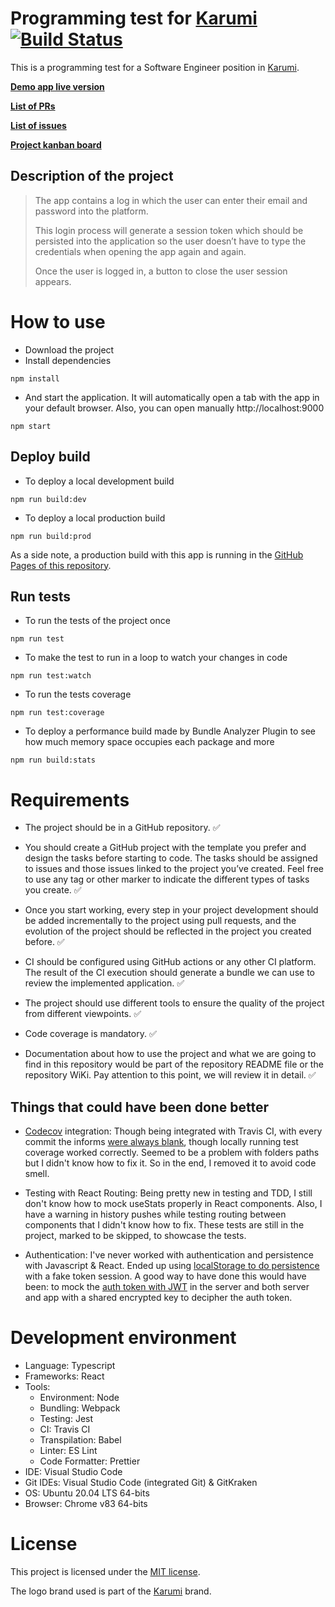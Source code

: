 # Programming test for [Karumi](https://www.karumi.com/) [![Build Status](https://travis-ci.com/Firenz/karumi-jobtest.svg?branch=master)](https://travis-ci.com/Firenz/karumi-jobtest)

This is a programming test for a Software Engineer position in [Karumi](https://www.karumi.com/).

**[Demo app live version](https://firenz.github.io/karumi-jobtest/)**

**[List of PRs](https://github.com/Firenz/karumi-jobtest/pulls?q=is%3Apr+is%3Aclosed)**

**[List of issues](https://github.com/Firenz/karumi-jobtest/issues?q=is%3Aissue+is%3Aclosed)**

**[Project kanban board](https://github.com/Firenz/karumi-jobtest/projects/1)**


## Description of the project
> The app contains a log in which the user can enter their email and password into the platform. 
>
> This login process will generate a session token which should be persisted into the application so the user doesn’t have to type the credentials when opening the app again and again.
>
> Once the user is logged in, a button to close the user session appears.

# How to use
- Download the project
- Install dependencies 
```
npm install
```
- And start the application. It will automatically open a tab with the app in your default browser. Also, you can open manually http://localhost:9000
```
npm start
```
## Deploy build
- To deploy a local development build
```
npm run build:dev
```
- To deploy a local production build
```
npm run build:prod
```
As a side note, a production build with this app is running in the [GitHub Pages of this repository](https://firenz.github.io/karumi-jobtest/).

## Run tests
- To run the tests of the project once
```
npm run test
```
- To make the test to run in a loop to watch your changes in code
```
npm run test:watch
```
- To run the tests coverage
```
npm run test:coverage
```
- To deploy a performance build made by Bundle Analyzer Plugin to see how much memory space occupies each package and more
```
npm run build:stats
```

# Requirements
- The project should be in a GitHub repository. ✅ 

- You should create a GitHub project with the template you prefer and design the tasks before starting to code. The tasks should be assigned to issues and those issues linked to the project you’ve created. Feel free to use any tag or other marker to indicate the different types of tasks you create. ✅ 

- Once you start working, every step in your project development should be added incrementally to the project using pull requests, and the evolution of the project should be reflected in the project you created before. ✅ 

- CI should be configured using GitHub actions or any other CI platform. The result of the CI execution should generate a bundle we can use to review the implemented application. ✅ 

- The project should use different tools to ensure the quality of the project from different viewpoints. ✅ 

- Code coverage is mandatory. ✅ 

- Documentation about how to use the project and what we are going to find in this repository would be part of the repository README file or the repository WiKi. Pay attention to this point, we will review it in detail. ✅ 

## Things that could have been done better
- [Codecov](https://codecov.io/) integration: Though being integrated with Travis CI, with every commit the informs [were always blank](https://docs.codecov.io/docs/error-reference#section-empty-reports), though locally running test coverage worked correctly. Seemed to be a problem with folders paths but I didn't know how to fix it. So in the end, I removed it to avoid code smell.

- Testing with React Routing: Being pretty new in testing and TDD, I still don't know how to mock useStats properly in React components. Also, I have a warning in history pushes while testing routing between components that I didn't know how to fix. These tests are still in the project, marked to be skipped, to showcase the tests.

- Authentication: I've never worked with authentication and persistence with Javascript & React. Ended up using [localStorage to do persistence](https://www.robinwieruch.de/local-storage-react) with a fake token session. A good way to have done this would have been: to mock the [auth token with JWT](https://jwt.io/) in the server and both server and app with a shared encrypted key to decipher the auth token.

# Development environment
- Language: Typescript
- Frameworks: React
- Tools: 
  - Environment: Node
  - Bundling: Webpack
  - Testing: Jest
  - CI: Travis CI
  - Transpilation: Babel
  - Linter: ES Lint
  - Code Formatter: Prettier
- IDE: Visual Studio Code
- Git IDEs: Visual Studio Code (integrated Git) & GitKraken
- OS: Ubuntu 20.04 LTS 64-bits
- Browser: Chrome v83 64-bits

# License
This project is licensed under the [MIT license](https://github.com/Firenz/karumi-jobtest/blob/master/LICENSE).

The logo brand used is part of the [Karumi](https://www.karumi.com/) brand.
